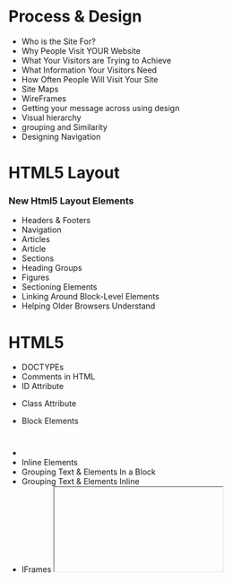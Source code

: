 # Process & Design

* Who is the Site For?
* Why People Visit
YOUR Website
* What Your Visitors are
Trying to Achieve
* What Information
Your Visitors Need
* How Often People Will
Visit Your Site
* Site Maps
* WireFrames
* Getting your message
across using design
* Visual hierarchy
* grouping and
Similarity
* Designing Navigation


# HTML5 Layout

### New Html5 Layout Elements

* Headers & Footers
* Navigation
* Articles
* Article
* Sections
* Heading Groups
* Figures
* Sectioning Elements
* Linking Around Block-Level Elements
* Helping Older Browsers Understand


# HTML5

* DOCTYPEs <!DOCTYPE html>
* Comments in HTML <!-- -->
* ID Attribute <p id="pullquote">
* Class Attribute <p class="important">
* Block Elements   <h1></h1> <p></p> <ul></ul> <li></li>
* Inline Elements  <em></em> <b></b> 
* Grouping Text & Elements In a Block <div>
* Grouping Text & Elements Inline <span>
* IFrames <iframe>
* Information About Your Pages <meta>





